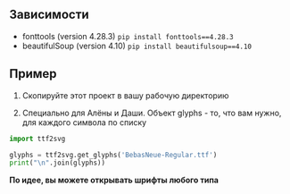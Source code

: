 ## Зависимости

* fonttools (version 4.28.3) ```pip install fonttools==4.28.3```
* beautifulSoup (version 4.10) ```pip install beautifulsoup==4.10```

## Пример

1. Скопируйте этот проект в вашу рабочую директорию

2. Специально для Алёны и Даши. Объект glyphs - то, что вам нужно, для каждого символа по списку

```py
import ttf2svg

glyphs = ttf2svg.get_glyphs('BebasNeue-Regular.ttf')
print("\n".join(glyphs))
```
__По идее, вы можете открывать шрифты любого типа__